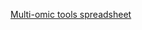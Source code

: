 [Multi-omic tools spreadsheet](https://docs.google.com/spreadsheets/d/1M2DjhoFUqhY0ob8jlFT3_Zavs_vLEhEVM5zHTs0jcYg/edit?usp=sharing)

